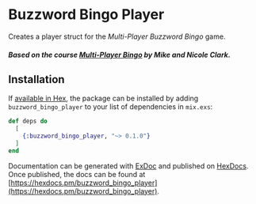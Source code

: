 # Buzzword Bingo Player

Creates a player struct for the _Multi-Player Buzzword Bingo_ game.

##### Based on the course [Multi-Player Bingo](https://pragmaticstudio.com/courses/unpacked-bingo) by Mike and Nicole Clark.

## Installation

If [available in Hex](https://hex.pm/docs/publish), the package can be installed
by adding `buzzword_bingo_player` to your list of dependencies in `mix.exs`:

```elixir
def deps do
  [
    {:buzzword_bingo_player, "~> 0.1.0"}
  ]
end
```

Documentation can be generated with [ExDoc](https://github.com/elixir-lang/ex_doc)
and published on [HexDocs](https://hexdocs.pm). Once published, the docs can
be found at [https://hexdocs.pm/buzzword_bingo_player](https://hexdocs.pm/buzzword_bingo_player).

